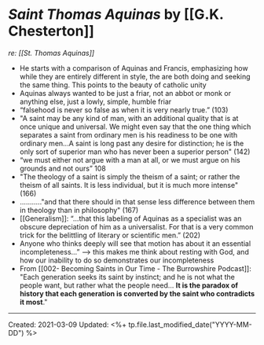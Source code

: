 
# *Saint Thomas Aquinas* by [[G.K. Chesterton]]
*re: [[St. Thomas Aquinas]]*

* He starts with a comparison of Aquinas and Francis, emphasizing how while they are entirely different in style, the are both doing and seeking the same thing. This points to the beauty of catholic unity 
* Aquinas always wanted to be just a friar, not an abbot or monk or anything else, just a lowly, simple, humble friar
* “falsehood is never so false as when it is very nearly true.” (103)
* "A saint may be any kind of man, with an additional quality that is at once unique and universal. We might even say that the one thing which separates a saint from ordinary men is his readiness to be one with ordinary men...A saint is long past any desire for distinction; he is the only sort of superior man who has never been a superior person" (142)
* “we must either not argue with a man at all, or we must argue on his grounds and not ours” 108
* "The theology of a saint is simply the theism of a saint; or rather the theism of all saints. It is less individual, but it is much more intense" (166)
* ..........."and that there should in that sense less difference between them in theology than in philosophy" (167) 
* [[Generalism]]: “…that this labeling of Aquinas as a specialist was an obscure depreciation of him as a universalist. For that is a very common trick for the belittling of literary or scientific men.” (202)
* Anyone who thinks deeply will see that motion has about it an essential incompleteness…” —> this makes me think about resting with God, and how our inability to do so demonstrates our incompleteness
* From [[002- Becoming Saints in Our Time - The Burrowshire Podcast]]: "Each generation seeks its saint by instinct; and he is not what the people want, but rather what the people need… **It is the paradox of history that each generation is converted by the saint who contradicts it most**."

---
Created: 2021-03-09
Updated: <%+ tp.file.last_modified_date("YYYY-MM-DD") %>

